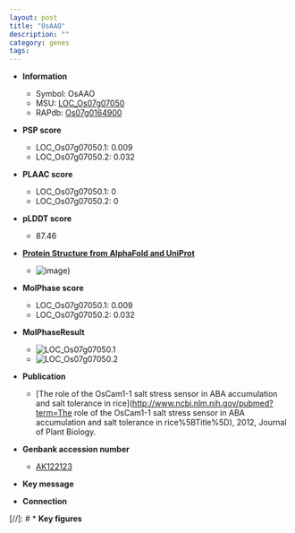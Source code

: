 ```yaml
---
layout: post
title: "OsAAO"
description: ""
category: genes
tags: 
---
```


* **Information**  
    + Symbol: OsAAO  
    + MSU: [LOC_Os07g07050](http://rice.plantbiology.msu.edu/cgi-bin/ORF_infopage.cgi?orf=LOC_Os07g07050)  
    + RAPdb: [Os07g0164900](http://rapdb.dna.affrc.go.jp/viewer/gbrowse_details/irgsp1?name=Os07g0164900)  

* **PSP score**  
    + LOC_Os07g07050.1: 0.009 
    + LOC_Os07g07050.2: 0.032 

* **PLAAC score**  
    + LOC_Os07g07050.1: 0 
    + LOC_Os07g07050.2: 0 

* **pLDDT score**
    + 87.46

* **[Protein Structure from AlphaFold and UniProt](https://www.uniprot.org/uniprotkb/B7F856/entry#structure)**
    + ![image](https://ricepsp.github.io/images/B/AF-B7F856-F1.png))

* **MolPhase score**
    + LOC_Os07g07050.1: 0.009
    + LOC_Os07g07050.2: 0.032

* **MolPhaseResult**
    + ![LOC_Os07g07050.1](https://ricepsp.github.io/pictures/LOC_Os07g/LOC_Os07g07050.1.png)
    + ![LOC_Os07g07050.2](https://ricepsp.github.io/pictures/LOC_Os07g/LOC_Os07g07050.2.png)

* **Publication**  
    + [The role of the OsCam1-1 salt stress sensor in ABA accumulation and salt tolerance in rice](http://www.ncbi.nlm.nih.gov/pubmed?term=The role of the OsCam1-1 salt stress sensor in ABA accumulation and salt tolerance in rice%5BTitle%5D), 2012, Journal of Plant Biology.

* **Genbank accession number**  
    + [AK122123](http://www.ncbi.nlm.nih.gov/nuccore/AK122123)

* **Key message**  

* **Connection**  

[//]: # * **Key figures**  


